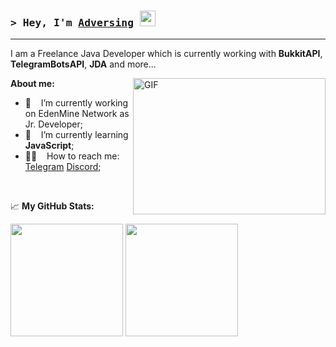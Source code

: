 ### <samp>&gt; Hey, I'm <a href="https://t.me/changingthepast" target="_blank">Adversing</a> <img src="https://media.giphy.com/media/hvRJCLFzcasrR4ia7z/giphy.gif" width="25"> </samp>

---

I am a Freelance Java Developer which is currently working with <b>BukkitAPI</b>, <b>TelegramBotsAPI</b>, <b>JDA</b> and more...

<img align="right" alt="GIF" src="https://www.growthmentor.com/wp-content/uploads/2020/06/developer.gif?raw=true" width="308" height="218" />
  
**About me:**

- 🐼 &nbsp;&nbsp; I’m currently working on EdenMine Network as Jr. Developer;
- 🙇 &nbsp;&nbsp; I’m currently learning <b>JavaScript</b>;
- 🙋‍♂️ &nbsp;&nbsp; How to reach me: <a href="https://t.me/changingthepast" target="_blank">Telegram</a> <a href="https://discord.com/users/369846142025859082" target="_blank">Discord</a>;

</br>

📈 **My GitHub Stats:**

<p>
  <img height="180em" src="https://github-readme-stats.vercel.app/api?username=Adversing&show_icons=true&hide_border=true&&count_private=true&include_all_commits=true" />
  <img height="180em" src="https://github-readme-stats.vercel.app/api/top-langs/?username=Adversing&show_icons=true&hide_border=true&layout=compact&langs_count=8"/>
</p>
